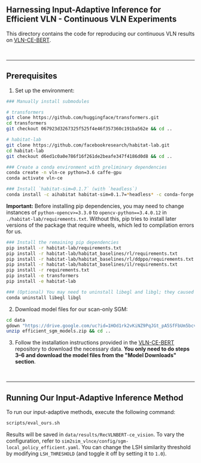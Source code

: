 ## Harnessing Input-Adaptive Inference for Efficient VLN - Continuous VLN Experiments

This directory contains the code for reproducing our continuous VLN results on [VLN-CE-BERT](https://arxiv.org/abs/2204.09667).

&nbsp;

---

## Prerequisites

1. Set up the environment:

```bash
### Manually install submodules

# transformers
git clone https://github.com/huggingface/transformers.git
cd transformers
git checkout 067923d3267325f525f4e46f357360c191ba562e && cd ..

# habitat-lab
git clone https://github.com/facebookresearch/habitat-lab.git
cd habitat-lab
git checkout d6ed1c0a0e786f16f261de2beafe347f4186d0d8 && cd ..

### Create a conda environment with preliminary dependencies
conda create -n vln-ce python=3.6 caffe-gpu
conda activate vln-ce

### Install `habitat-sim=0.1.7` (with `headless`)
conda install -c aihabitat habitat-sim=0.1.7=*headless* -c conda-forge
```

**Important:** Before installing pip dependencies, you may need to change instances of `python-opencv>=3.3.0` to `opencv-python==3.4.0.12` in `./habitat-lab/requirements.txt`. Without this, pip tries to install later versions of the package that require wheels, which led to compilation errors for us.

```bash
### Install the remaining pip dependencies
pip install -r habitat-lab/requirements.txt
pip install -r habitat-lab/habitat_baselines/rl/requirements.txt
pip install -r habitat-lab/habitat_baselines/rl/ddppo/requirements.txt
pip install -r habitat-lab/habitat_baselines/il/requirements.txt
pip install -r requirements.txt
pip install -e transformers
pip install -e habitat-lab

### (Optional) You may need to uninstall libegl and libgl; they caused OpenGL errors for us
conda uninstall libegl libgl
```

2. Download model files for our scan-only SGM:

```bash
cd data
gdown "https://drive.google.com/uc?id=1HOd1rk2vKiNZ9PqJGt_pA5SfFbUm5bcv"
unzip efficient_sgm_models.zip && cd ..
```

3. Follow the installation instructions provided in the [VLN-CE-BERT](https://github.com/jacobkrantz/Sim2Sim-VLNCE/tree/main) repository to download the necessary data. **You only need to do steps 3–6 and download the model files from the "Model Downloads" section**.

&nbsp;

---

## Running Our Input-Adaptive Inference Method

To run our input-adaptive methods, execute the following command:

```bash
scripts/eval_ours.sh
```

Results will be saved in `data/results/RecVLNBERT-ce_vision`. To vary the configuration, refer to `sim2sim_vlnce/config/sgm-local_policy_efficient.yaml`. You can change the LSH similarity threshold by modifying `LSH_THRESHOLD` (and toggle it off by setting it to `1.0`).